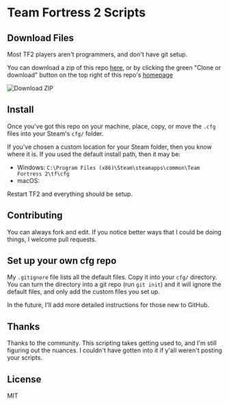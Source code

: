 # Team Fortress 2 Scripts

## Download Files

Most TF2 players aren't programmers, and don't have git setup.

You can download a zip of this repo [here](https://github.com/reeddunkle/cfg/archive/master.zip), or by clicking the green "Clone or download" button on the top right of this repo's [homepage](https://github.com/reeddunkle/cfg)

![Download ZIP](http://i.imgur.com/lF3GOYJ.png)

## Install

Once you've got this repo on your machine, place, copy, or move the `.cfg` files into your Steam's `cfg/` folder.

If you've chosen a custom location for your Steam folder, then you know where it is. If you used the default install path, then it may be:

* Windows: `C:\Program Files (x86)\Steam\steamapps\common\Team Fortress 2\tf\cfg`
* macOS:

Restart TF2 and everything should be setup.

## Contributing

You can always fork and edit. If you notice better ways that I could be doing things, I welcome pull requests.

## Set up your own cfg repo

My `.gitignore` file lists all the default files. Copy it into your `cfg/` directory. You can turn the directory into a git repo (run `git init`) and it will ignore the default files, and only add the custom files you set up.

In the future, I'll add more detailed instructions for those new to GitHub.

## Thanks

Thanks to the community. This scripting takes getting used to, and I'm still figuring out the nuances. I couldn't have gotten into it if y'all weren't posting your scripts.

## License

MIT
